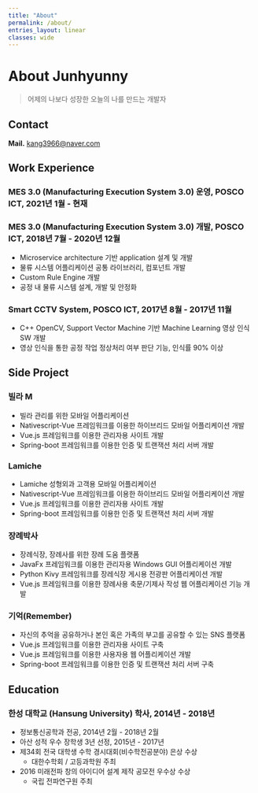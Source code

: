 ```yaml
---
title: "About"
permalink: /about/
entries_layout: linear
classes: wide
---
```


# About Junhyunny

> 어제의 나보다 성장한 오늘의 나를 만드는 개발자

## Contact
**Mail.** kang3966@naver.com<br>

## Work Experience
### MES 3.0 (Manufacturing Execution System 3.0) 운영, POSCO ICT, 2021년 1월 - 현재
### MES 3.0 (Manufacturing Execution System 3.0) 개발, POSCO ICT, 2018년 7월 - 2020년 12월
- Microservice architecture 기반 application 설계 및 개발
- 물류 시스템 어플리케이션 공통 라이브러리, 컴포넌트 개발
- Custom Rule Engine 개발
- 공정 내 물류 시스템 설계, 개발 및 안정화

### Smart CCTV System, POSCO ICT, 2017년 8월 - 2017년 11월
- C++ OpenCV, Support Vector Machine 기반 Machine Learning 영상 인식 SW 개발
- 영상 인식을 통한 공정 작업 정상처리 여부 판단 기능, 인식률 90% 이상 

## Side Project
### 빌라 M
- 빌라 관리를 위한 모바일 어플리케이션
- Nativescript-Vue 프레임워크를 이용한 하이브리드 모바일 어플리케이션 개발
- Vue.js 프레임워크를 이용한 관리자용 사이트 개발
- Spring-boot 프레임워크를 이용한 인증 및 트랜잭션 처리 서버 개발 

### Lamiche
- Lamiche 성형외과 고객용 모바일 어플리케이션
- Nativescript-Vue 프레임워크를 이용한 하이브리드 모바일 어플리케이션 개발
- Vue.js 프레임워크를 이용한 관리자용 사이트 개발
- Spring-boot 프레임워크를 이용한 인증 및 트랜잭션 처리 서버 개발 

### 장례박사
- 장례식장, 장례사를 위한 장례 도움 플랫폼
- JavaFx 프레임워크를 이용한 관리자용 Windows GUI 어플리케이션 개발
- Python Kivy 프레임워크를 장레식장 게시용 전광판 어플리케이션 개발  
- Vue.js 프레임워크를 이용한 장례사용 축문/기제사 작성 웹 어플리케이션 기능 개발

### 기억(Remember)
- 자신의 추억을 공유하거나 본인 혹은 가족의 부고를 공유할 수 있는 SNS 플랫폼
- Vue.js 프레임워크를 이용한 관리자용 사이트 구축
- Vue.js 프레임워크를 이용한 사용자용 웹 어플리케이션 개발
- Spring-boot 프레임워크를 이용한 인증 및 트랜잭션 처리 서버 구축 

## Education
### 한성 대학교 (Hansung University) 학사, 2014년 - 2018년
- 정보통신공학과 전공, 2014년 2월 - 2018년 2월
- 아산 성적 우수 장학생 3년 선정, 2015년 - 2017년
- 제34회 전국 대학생 수학 경시대회(비수학전공분야) 은상 수상
	- 대한수학회 / 고등과학원 주최
- 2016 미래전파 창의 아이디어 설계 제작 공모전 우수상 수상
	- 국립 전파연구원 주최